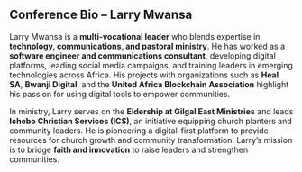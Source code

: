 ## **Conference Bio – Larry Mwansa**

Larry Mwansa is a **multi-vocational leader** who blends expertise in **technology, communications, and pastoral ministry**. He has worked as a **software engineer and communications consultant**, developing digital platforms, leading social media campaigns, and training leaders in emerging technologies across Africa. His projects with organizations such as **Heal SA**, **Bwanji Digital**, and the **United Africa Blockchain Association** highlight his passion for using digital tools to empower communities.


In ministry, Larry serves on the **Eldership at Gilgal East Ministries** and leads **Ichebo Christian Services (ICS)**, an initiative equipping church planters and community leaders. He is pioneering a digital-first platform to provide resources for church growth and community transformation. Larry’s mission is to bridge **faith and innovation** to raise leaders and strengthen communities.
